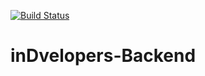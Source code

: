[![Build Status](https://travis-ci.com/alvalfric/inDvelopers-Backend.svg?branch=main)](https://travis-ci.com/github/alvalfric/inDvelopers-Backend)

# inDvelopers-Backend

